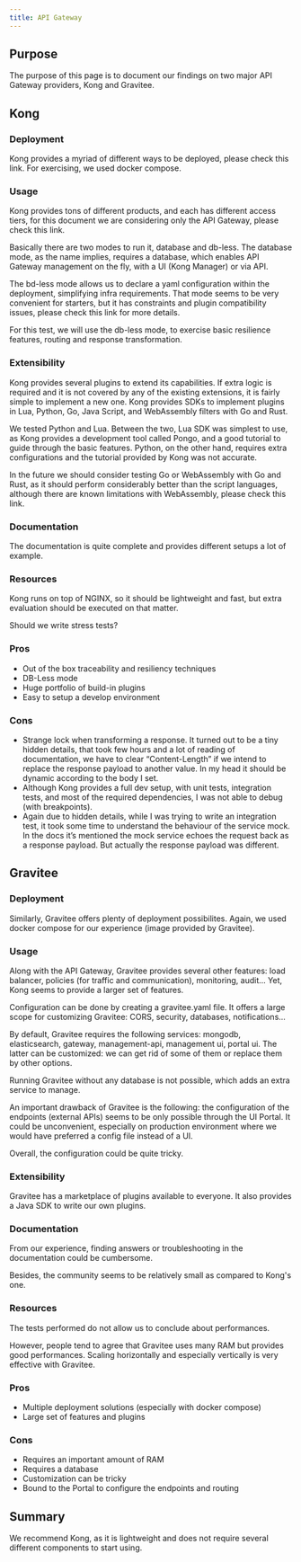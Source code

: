 ```yaml
---
title: API Gateway
---
```


## Purpose

The purpose of this page is to document our findings on two major API Gateway providers, Kong and Gravitee.

## Kong

### Deployment

Kong provides a myriad of different ways to be deployed, please check this link. For exercising, we used docker compose.

### Usage

Kong provides tons of different products, and each has different access tiers, for this document we are considering only the API Gateway, please check this link.

Basically there are two modes to run it, database and db-less. The database mode, as the name implies, requires a database, which enables API Gateway management on the fly, with a UI (Kong Manager) or via API.

The bd-less mode allows us to declare a yaml configuration within the deployment, simplifying infra requirements. That mode seems to be very convenient for starters, but it has constraints and plugin compatibility issues, please check this link for more details.

For this test, we will use the db-less mode, to exercise basic resilience features, routing and response transformation.

### Extensibility

Kong provides several plugins to extend its capabilities. If extra logic is required and it is not covered by any of the existing extensions, it is fairly simple to implement a new one. Kong provides SDKs to implement plugins in Lua, Python, Go, Java Script, and WebAssembly filters with Go and Rust.

We tested Python and Lua. Between the two, Lua SDK was simplest to use, as Kong provides a development tool called Pongo, and a good tutorial to guide through the basic features. Python, on the other hand, requires extra configurations and the tutorial provided by Kong was not accurate.

In the future we should consider testing Go or WebAssembly with Go and Rust, as it should perform considerably better than the script languages, although there are known limitations with WebAssembly, please check this link.

### Documentation

The documentation is quite complete and provides different setups a lot of example.

### Resources

Kong runs on top of NGINX, so it should be lightweight and fast, but extra evaluation should be executed on that matter.

Should we write stress tests?

### Pros

- Out of the box traceability and resiliency techniques
- DB-Less mode
- Huge portfolio of build-in plugins
- Easy to setup a develop environment

### Cons

- Strange lock when transforming a response. It turned out to be a tiny hidden details, that took few hours and a lot of reading of documentation, we have to clear “Content-Length” if we intend to replace the response payload to another value. In my head it should be dynamic according to the body I set.
- Although Kong provides a full dev setup, with unit tests, integration tests, and most of the required dependencies, I was not able to debug (with breakpoints).
- Again due to hidden details, while I was trying to write an integration test, it took some time to understand the behaviour of the service mock. In the docs it’s mentioned the mock service echoes the request back as a response payload. But actually the response payload was different.

## Gravitee

### Deployment

Similarly, Gravitee offers plenty of deployment possibilites. Again, we used docker compose for our experience (image provided by Gravitee).

### Usage

Along with the API Gateway, Gravitee provides several other features: load balancer, policies (for traffic and communication), monitoring, audit...
Yet, Kong seems to provide a larger set of features.

Configuration can be done by creating a gravitee.yaml file. It offers a large scope for customizing Gravitee: CORS, security, databases, notifications...

By default, Gravitee requires the following services: mongodb, elasticsearch, gateway, management-api, management ui, portal ui.
The latter can be customized: we can get rid of some of them or replace them by other options.

Running Gravitee without any database is not possible, which adds an extra service to manage.

An important drawback of Gravitee is the following: the configuration of the endpoints (external APIs) seems to be only possible through the UI Portal. It could be unconvenient, especially on production environment where we would have preferred a config file instead of a UI.

Overall, the configuration could be quite tricky.

### Extensibility

Gravitee has a marketplace of plugins available to everyone. It also provides a Java SDK to write our own plugins.

### Documentation

From our experience, finding answers or troubleshooting in the documentation could be cumbersome.

Besides, the community seems to be relatively small as compared to Kong's one.

### Resources

The tests performed do not allow us to conclude about performances.

However, people tend to agree that Gravitee uses many RAM but provides good performances. Scaling horizontally and especially vertically is very effective with Gravitee.

### Pros

- Multiple deployment solutions (especially with docker compose)
- Large set of features and plugins

### Cons

- Requires an important amount of RAM
- Requires a database
- Customization can be tricky
- Bound to the Portal to configure the endpoints and routing

## Summary

We recommend Kong, as it is lightweight and does not require several different components to start using.